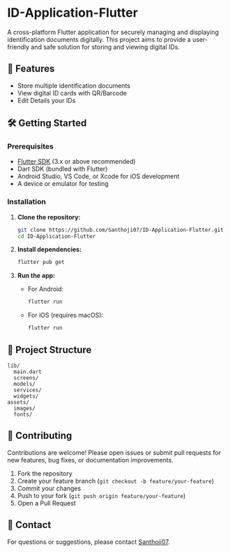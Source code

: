 # ID-Application-Flutter

A cross-platform Flutter application for securely managing and displaying identification documents digitally. This project aims to provide a user-friendly and safe solution for storing and viewing digital IDs.

## 🚀 Features

- Store multiple identification documents
- View digital ID cards with QR/Barcode
- Edit Details your IDs

## 🛠️ Getting Started

### Prerequisites

- [Flutter SDK](https://flutter.dev/docs/get-started/install) (3.x or above recommended)
- Dart SDK (bundled with Flutter)
- Android Studio, VS Code, or Xcode for iOS development
- A device or emulator for testing

### Installation

1. **Clone the repository:**
   ```bash
   git clone https://github.com/Santhoji07/ID-Application-Flutter.git
   cd ID-Application-Flutter
   ```

2. **Install dependencies:**
   ```bash
   flutter pub get
   ```

3. **Run the app:**
   - For Android:
     ```bash
     flutter run
     ```
   - For iOS (requires macOS):
     ```bash
     flutter run
     ```

## 📁 Project Structure

```
lib/
  main.dart
  screens/
  models/
  services/
  widgets/
assets/
  images/
  fonts/
```

## 🤝 Contributing

Contributions are welcome! Please open issues or submit pull requests for new features, bug fixes, or documentation improvements.

1. Fork the repository
2. Create your feature branch (`git checkout -b feature/your-feature`)
3. Commit your changes
4. Push to your fork (`git push origin feature/your-feature`)
5. Open a Pull Request


## 🙋 Contact

For questions or suggestions, please contact [Santhoji07](https://github.com/Santhoji07).

```
